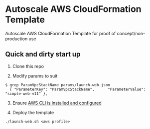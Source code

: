 # Autoscale AWS CloudFormation Template
  
Autoscale AWS CloudFormation Template for proof of concept/non-production use

## Quick and dirty start up
1. Clone this repo

2. Modify params to suit
```
$ grep ParamVpcStackName params/launch-web.json
  { "ParameterKey": "ParamVpcStackName",      "ParameterValue": "simple-web-v11" },
```

3. Ensure [AWS CLI is installed and configured](https://amzn.to/32lyWRl)

4. Deploy the template
```
./launch-web.sh <aws profile>
